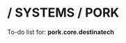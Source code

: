 # / SYSTEMS / PORK

To-do list for: **pork.core.destinatech**

<!--
vim: ts=2 sw=2 et fdm=marker :
-->
